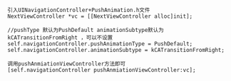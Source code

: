 
    引入UINavigationController+PushAnimation.h文件
    NextViewController *vc = [[NextViewController alloc]init];
    
    //pushType 默认为PushDefault animationSubtype默认为kCATransitionFromRight ，可以不设置
    self.navigationController.pushAnimationType = PushDefault;
    self.navigationController.animationSubtype = kCATransitionFromRight;
    
    调用pushAnmiationViewController方法即可
    [self.navigationController pushAnmiationViewController:vc];
